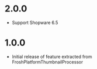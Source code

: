 # 2.0.0

* Support Shopware 6.5

# 1.0.0

* Initial release of feature extracted from FroshPlatformThumbnailProcessor